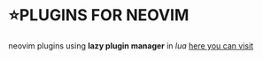 # :star:PLUGINS FOR NEOVIM

neovim plugins using **lazy plugin manager** in *lua*
[here you can visit](<https://github.com/folke/lazy.nvim>)
